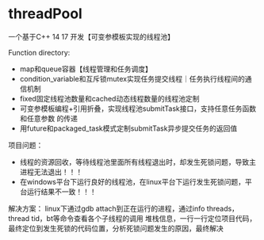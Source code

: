 # threadPool
一个基于C++ 14 17 开发【可变参模板实现的线程池】

Function directory:
- map和queue容器【线程管理和任务调度】
- condition_variable和互斥锁mutex实现任务提交线程｜任务执行线程间的通信机制
- fixed固定线程池数量和cached动态线程数量的线程池定制
- 可变参模板编程+引用折叠，实现线程池submitTask接口，支持任意任务函数和任意参数
的传递 
- 用future和packaged_task模式定制submitTask异步提交任务的返回值

项目问题：
- 线程的资源回收，等待线程池里面所有线程退出时，却发生死锁问题，导致主进程无法退出！！！
- 在windows平台下运行良好的线程池，在linux平台下运行发生死锁问题，平台运行结果不一致！！！

解决方案：
linux下通过gdb attach到正在运行的进程，通过info threads，thread tid，bt等命令查看各个子线程的调用
堆栈信息，一行一行定位项目代码，最终定位到发生死锁的代码位置，分析死锁问题发生的原因，最终解决
